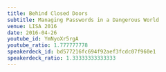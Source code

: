 ```yaml
---
title: Behind Closed Doors
subtitle: Managing Passwords in a Dangerous World
venue: LISA 2016
date: 2016-04-26
youtube_id: YmNyoXr5rgA
youtube_ratio: 1.777777778
speakerdeck_id: bd577216fc694f92aef3fcdc07f960e1
speakerdeck_ratio: 1.33333333333333
---
```

